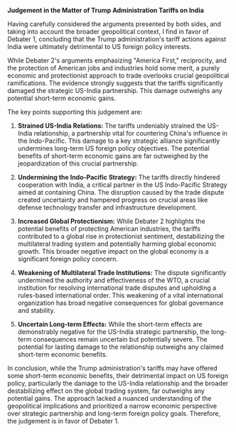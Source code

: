 **Judgement in the Matter of Trump Administration Tariffs on India**

Having carefully considered the arguments presented by both sides, and taking into account the broader geopolitical context, I find in favor of Debater 1, concluding that the Trump administration's tariff actions against India were ultimately detrimental to US foreign policy interests.

While Debater 2's arguments emphasizing "America First," reciprocity, and the protection of American jobs and industries hold some merit, a purely economic and protectionist approach to trade overlooks crucial geopolitical ramifications.  The evidence strongly suggests that the tariffs significantly damaged the strategic US-India partnership.  This damage outweighs any potential short-term economic gains.

The key points supporting this judgement are:

1. **Strained US-India Relations:** The tariffs undeniably strained the US-India relationship, a partnership vital for countering China's influence in the Indo-Pacific. This damage to a key strategic alliance significantly undermines long-term US foreign policy objectives. The potential benefits of short-term economic gains are far outweighed by the jeopardization of this crucial partnership.

2. **Undermining the Indo-Pacific Strategy:**  The tariffs directly hindered cooperation with India, a critical partner in the US Indo-Pacific Strategy aimed at containing China.  The disruption caused by the trade dispute created uncertainty and hampered progress on crucial areas like defense technology transfer and infrastructure development.

3. **Increased Global Protectionism:** While Debater 2 highlights the potential benefits of protecting American industries, the tariffs contributed to a global rise in protectionist sentiment, destabilizing the multilateral trading system and potentially harming global economic growth.  This broader negative impact on the global economy is a significant foreign policy concern.

4. **Weakening of Multilateral Trade Institutions:** The dispute significantly undermined the authority and effectiveness of the WTO, a crucial institution for resolving international trade disputes and upholding a rules-based international order.  This weakening of a vital international organization has broad negative consequences for global governance and stability.

5. **Uncertain Long-term Effects:**  While the short-term effects are demonstrably negative for the US-India strategic partnership, the long-term consequences remain uncertain but potentially severe.  The potential for lasting damage to the relationship outweighs any claimed short-term economic benefits.

In conclusion, while the Trump administration's tariffs may have offered some short-term economic benefits, their detrimental impact on US foreign policy, particularly the damage to the US-India relationship and the broader destabilizing effect on the global trading system, far outweighs any potential gains. The approach lacked a nuanced understanding of the geopolitical implications and prioritized a narrow economic perspective over strategic partnership and long-term foreign policy goals.  Therefore, the judgement is in favor of Debater 1.